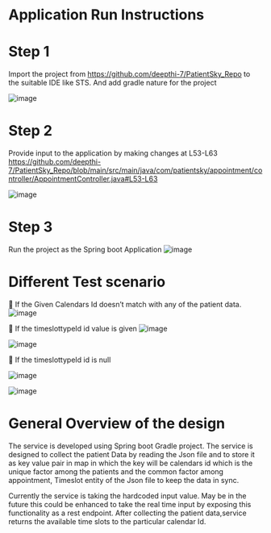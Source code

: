 # Application Run Instructions 
# Step 1 
Import the project from https://github.com/deepthi-7/PatientSky_Repo to the suitable IDE like STS. And add gradle nature for the project

![image](https://github.com/deepthi-7/PatientSky_Repo/assets/72294385/09bd7627-5bc2-4752-a7cc-ab699e5819d3)


# Step 2
Provide input to the application by making changes at L53-L63
https://github.com/deepthi-7/PatientSky_Repo/blob/main/src/main/java/com/patientsky/appointment/controller/AppointmentController.java#L53-L63

![image](https://github.com/deepthi-7/PatientSky_Repo/assets/72294385/344a1b37-72dc-4515-adfd-e4c0e4c82a4e)

 

# Step 3
Run the project as the Spring boot Application
![image](https://github.com/deepthi-7/PatientSky_Repo/assets/72294385/d8b076b5-3889-49ee-aeca-dcbe9cb8b7a9)


# Different Test scenario 
	If the Given Calendars Id doesn’t match with any of the patient data.
![image](https://github.com/deepthi-7/PatientSky_Repo/assets/72294385/22b99728-2bb0-4880-80c9-645c01bc1897)

 
	If the timeslottypeId  id value is given 
![image](https://github.com/deepthi-7/PatientSky_Repo/assets/72294385/2d83d48f-014f-4bbb-b9a8-57a7b70dc87f)

![image](https://github.com/deepthi-7/PatientSky_Repo/assets/72294385/85782e24-fa3a-4596-97f3-f6c2e002b934)

 

	If the timeslottypeId  id is null

![image](https://github.com/deepthi-7/PatientSky_Repo/assets/72294385/44f56678-c13d-4265-a869-be58bd15bb24)


![image](https://github.com/deepthi-7/PatientSky_Repo/assets/72294385/ac0e1926-b51a-4b0a-8128-ab4d2de626e8)


# General Overview of the design 
The service is developed using Spring boot Gradle project. The service is designed to collect the patient Data by reading the Json file and to store it as key value pair in map in which the key will be calendars id which is the unique factor among the patients and the common factor among appointment, Timeslot entity of the Json file to keep the data in sync.

Currently the service is taking the hardcoded input value. May be in the future this could be enhanced to take the real time input by exposing this functionality as a rest endpoint.
After collecting the patient data,service returns the available time slots to the particular calendar Id.



 

 
 

 






